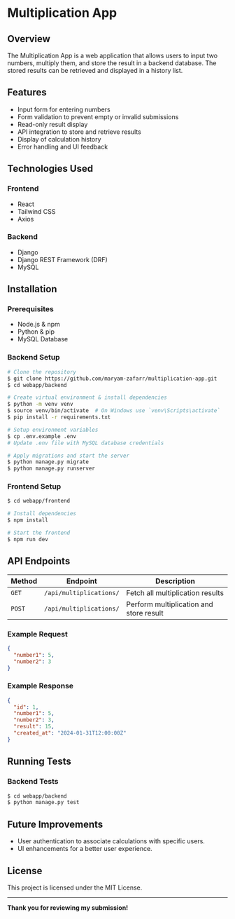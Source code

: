 # Multiplication App

## Overview

The Multiplication App is a web application that allows users to input two numbers, multiply them, and store the result in a backend database. The stored results can be retrieved and displayed in a history list.

## Features

- Input form for entering numbers
- Form validation to prevent empty or invalid submissions
- Read-only result display
- API integration to store and retrieve results
- Display of calculation history
- Error handling and UI feedback

## Technologies Used

### Frontend

- React
- Tailwind CSS
- Axios

### Backend

- Django
- Django REST Framework (DRF)
- MySQL

## Installation

### Prerequisites

- Node.js & npm
- Python & pip
- MySQL Database

### Backend Setup

```sh
# Clone the repository
$ git clone https://github.com/maryam-zafarr/multiplication-app.git
$ cd webapp/backend

# Create virtual environment & install dependencies
$ python -m venv venv
$ source venv/bin/activate  # On Windows use `venv\Scripts\activate`
$ pip install -r requirements.txt

# Setup environment variables
$ cp .env.example .env
# Update .env file with MySQL database credentials

# Apply migrations and start the server
$ python manage.py migrate
$ python manage.py runserver
```

### Frontend Setup

```sh
$ cd webapp/frontend

# Install dependencies
$ npm install

# Start the frontend
$ npm run dev
```

## API Endpoints

| Method | Endpoint                | Description                             |
| ------ | ----------------------- | --------------------------------------- |
| `GET`  | `/api/multiplications/` | Fetch all multiplication results        |
| `POST` | `/api/multiplications/` | Perform multiplication and store result |

### Example Request

```json
{
  "number1": 5,
  "number2": 3
}
```

### Example Response

```json
{
  "id": 1,
  "number1": 5,
  "number2": 3,
  "result": 15,
  "created_at": "2024-01-31T12:00:00Z"
}
```

## Running Tests

### Backend Tests

```sh
$ cd webapp/backend
$ python manage.py test
```

## Future Improvements

- User authentication to associate calculations with specific users.
- UI enhancements for a better user experience.

## License

This project is licensed under the MIT License.

---

**Thank you for reviewing my submission!**


